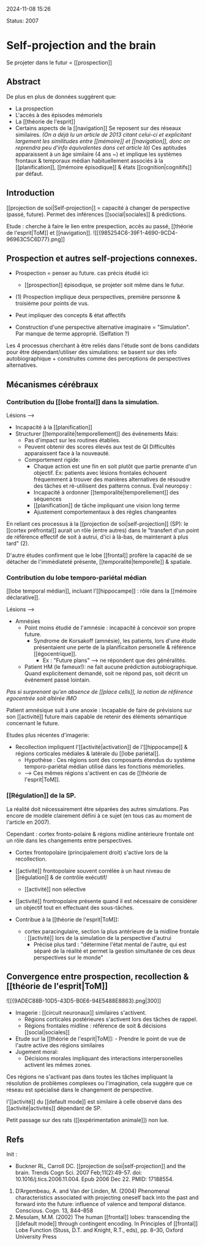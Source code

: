 2024-11-08 15:26

Status: 2007


# Self-projection and the brain

Se projeter dans le futur = [[prospection]] 

## Abstract
De plus en plus de données suggèrent que:
- La prospection
- L'accès à des épisodes mémoriels 
- La [[théorie de l'esprit]] 
- Certains aspects de la [[navigation]]
Se reposent sur des réseaux similaires. 
*(On a déjà lu un article de 2013 citant celui-ci et explicitant largement les similitudes entre [[mémoire]] et [[navigation]], donc on reprendra peu d'info équivalentes dans cet article là)*
Ces aptitudes apparaissent à un âge similaire (4 ans ~) et implique les systèmes frontaux & temporaux médian habituellement associés à la [[planification]], [[mémoire épisodique]] & états [[cognition|cognitifs]] par défaut. 

## Introduction 

[[projection de soi|Self-projection]] = capacité à changer de perspective (passé, future). 
Permet des inférences [[social|sociales]] & prédictions.

Etude : cherche à faire le lien entre prespection, accès au passé, [[théorie de l'esprit|ToM]]  et [[navigation]]. 
![[{985254C6-39F1-4690-9CD4-96963C5C6D77}.png]]
## Prospection et autres self-projections connexes.

- Prospection = penser au future. cas précis étudié ici:
	- [[prospection]] épisodique, se projeter soit même dans le futur. 

- (1) Prospection implique deux perspectives, première personne & troisième pour points de vus. 
- Peut impliquer des concepts & état affectifs

- Construction d'une perspective alternative imaginaire = "Simulation". Par manque de terme approprié. (Selfation ?)

Les 4 processus cherchant à être reliés dans l'étude sont de bons candidats pour être dépendant/utiliser des simulations: se basent sur des info autobiographique + construites comme des perceptions de perspectives alternatives.

## Mécanismes cérébraux

### Contribution du [[lobe frontal]] dans la simulation.
 Lésions --> 
* Incapacité à la [[planification]]
* Structurer [[temporalité|temporellement]] des événements
Mais:
	- Pas d'impact sur les routines établies.
	- Peuvent obtenir des scores élevés aux test de QI
Difficultés apparaissent face à la nouveauté. 
	- Comportement rigide:
		- Chaque action est une fin en soit plutôt que partie prenante d'un objectif. 
			Ex: patients avec lésions frontales échouent fréquemment à trouver des manières alternatives de résoudre des tâches et ré-utilisent des patterns connus.
Eval neuropsy :
		- Incapacité à ordonner [[temporalité|temporellement]] des séquences
		-  [[planification]] de tâche impliquant une vision long terme
		- Ajustement comportementaux à des règles changeantes

En reliant ces processus à la [[projection de soi|self-projection]] (SP): le [[cortex préfrontal]] aurait un rôle (entre autres) dans le "transfert d'un point de référence effectif de soit à autrui, d'ici à là-bas, de maintenant à plus tard" (2). 

D'autre études confirment que le lobe [[frontal]] profère la capacité de se détacher de l'immédiateté présente, [[temporalité|temporelle]] & spatiale. 

### Contribution du lobe temporo-pariétal médian

[[lobe temporal médian]], incluant l'[[hippocampe]] : rôle dans la [[mémoire déclarative]].

Lésions --> 
- Amnésies
	- Point moins étudié de l'amnésie : incapacité à concevoir son propre future.
		- Syndrome de Korsakoff (amnésie), les patients, lors d'une étude présentaient une perte de la planificaiton personelle & référence [[égocentrique]].
			- Ex : "Future plans" --> ne répondent que des généralités. 
	- Patient HM (le fameux!): ne fait aucune prédiction autobiographique. Quand explicitement demandé, soit ne répond pas, soit décrit un événement passé lointain.

*Pas si surprenant qu'en absence de [[place cells]], la notion de référence egocentrée soit altérée IMO*

Patient amnésique suit à une anoxie :  Incapable de faire de prévisions sur son [[activité]] future mais capable de retenir des éléments sémantique concernant le future. 

Etudes plus récentes d'imagerie:
- Recollection impliquent l'[[activité|activation]] de l'[[hippocampe]] & régions corticales médiales & latérale du [[lobe pariétal]]. 
	- Hypothèse : Ces régions sont des composants étendus du système temporo-pariétal médian utilisé dans les fonctions mémorielles. 
	- --> Ces mêmes régions s'activent en cas de [[théorie de l'esprit|ToM]].

### [[Régulation]] de la SP.

La réalité doit nécessairement être séparées des autres simulations. Pas encore de modèle clairement défini à ce sujet (en tous cas au moment de l'article en 2007).

Cependant : cortex fronto-polaire & régions midline antérieure frontale ont un rôle dans les changements entre perspectives. 

- Cortex frontopolaire (principalement droit) s'active lors de la recollection. 
- [[activité]] frontopolaire souvent corrélée à un haut niveau de [[régulation]] & de contrôle exécutif/
	- [[activité]] non sélective

- [[activité]] frontropolaire présente quand il est nécessaire de considérer un objectif tout en effectuant des sous-tâches.
- Contribue à la [[théorie de l'esprit|ToM]]:
	- cortex paracingulaire, section la plus antérieure de la midline frontale : [[activité]] lors de la simulation de la perspective d'autrui
		- Précisé plus tard : "détermine l'état mental de l'autre, qui est séparé de la réalité et permet la gestion simultanée de ces deux perspectives sur le monde"
## Convergence entre prospection, recollection & [[théorie de l'esprit|ToM]]

![[{9ADEC88B-10D5-43D5-B0E6-94E5488E8863}.png|300]]

- Imagerie : [[circuit neuronaux]] similaires s'activent. 
	- Régions corticales postérieures s'activent lors des tâches de rappel. 
	- Régions frontales midline : référence de soit & décisions [[social|sociales]] 
- Etude sur la [[théorie de l'esprit|ToM]]:
		- Prendre le point de vue de l'autre active des régions similaires
- Jugement moral:
	- Décisions morales impliquant des interactions interpersonelles activent les mêmes zones. 

Ces régions ne s'activant pas dans toutes les tâches impliquant la résolution de problèmes complexes ou l'imagination, cela suggère que ce réseau est spécialisé dans le changement de perspective. 

l'[[activité]] du [[default mode]] est similaire à celle observé dans des [[activité|activités]] dépendant de SP.

Petit passage sur des rats ([[expérimentation animale]]) non lue. 
## Refs
Init :
- Buckner RL, Carroll DC. [[projection de soi|self-projection]] and the brain. Trends Cogn Sci. 2007 Feb;11(2):49-57. doi: 10.1016/j.tics.2006.11.004. Epub 2006 Dec 22. PMID: 17188554.

1. D’Argembeau, A. and Van der Linden, M. (2004) Phenomenal characteristics associated with projecting oneself back into the past and forward into the future: influence of valence and temporal distance. Conscious. Cogn. 13, 844–858 
2. Mesulam, M.M. (2002) The human [[frontal]] lobes: transcending the [[default mode]] through contingent encoding. In Principles of [[frontal]] Lobe Function (Stuss, D.T. and Knight, R.T., eds), pp. 8–30, Oxford University Press